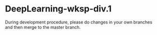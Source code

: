 # DeepLearning-wksp-div.1

During development procedure, please do changes in your own branches and then merge to the master branch.